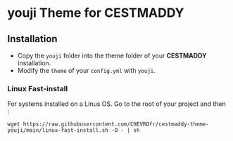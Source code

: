 # youji Theme for CESTMADDY

## Installation
- Copy the `youji` folder into the theme folder of your **CESTMADDY** installation.
- Modify the `theme` of your `config.yml` with `youji`.

### Linux Fast-install
For systems installed on a Linus OS.
Go to the root of your project and then :

    wget https://raw.githubusercontent.com/CHEVROfr/cestmaddy-theme-youji/main/linux-fast-install.sh -O - | sh